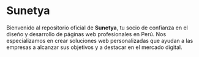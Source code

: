 # Sunetya

Bienvenido al repositorio oficial de **Sunetya**, tu socio de confianza en el diseño y desarrollo de páginas web profesionales en Perú. Nos especializamos en crear soluciones web personalizadas que ayudan a las empresas a alcanzar sus objetivos y a destacar en el mercado digital.
